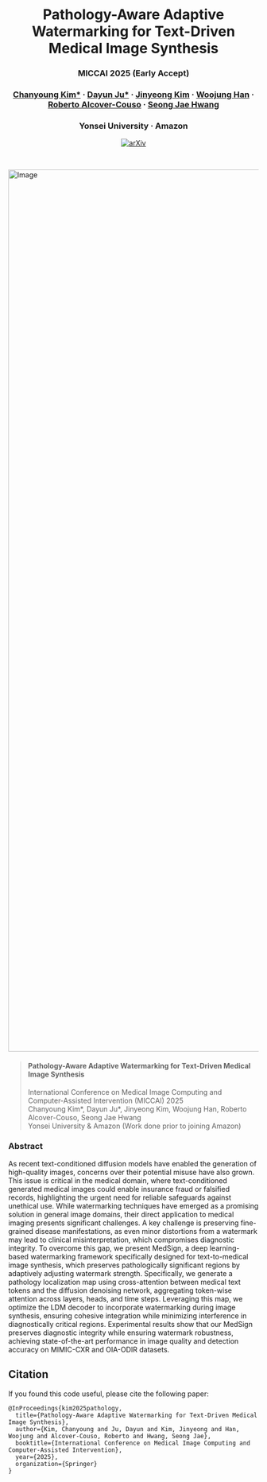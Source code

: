 <p align="center">
  <h1 align="center">Pathology-Aware Adaptive Watermarking for Text-Driven Medical Image Synthesis</h1>
  <h3 align="center"><b>MICCAI 2025 (Early Accept)</b></h3>
  <p align="center">
    <h3 align="center">
      <a href="https://kochanha.github.io/"><strong>Chanyoung Kim*</strong></a> · 
      <a href="https://jdy77.github.io/"><strong>Dayun Ju*</strong></a> · 
      <a href="https://rubato-yeong.github.io/"><strong>Jinyeong Kim</strong></a> · 
      <a href="https://dnwjddl.github.io/"><strong>Woojung Han</strong></a> · 
      <a href="https://www.amazon.science/author/roberto-alcover-couso"><strong>Roberto Alcover-Couso</strong></a> · 
      <a href="https://micv-yonsei.github.io/#professor"><strong>Seong Jae Hwang</strong></a>
    </h3>
    <h3 align="center">
      Yonsei University ·
      Amazon 
    </h3>
  </p>
  <p align="center">
    <a href="https://arxiv.org/abs/2503.08346"><img alt='arXiv' src="https://img.shields.io/badge/arXiv-2503.08346-b31b1b.svg"></a>
  </p>
  <br>
</p>
 
<be>
<img width="1775" alt="Image" src="https://github.com/user-attachments/assets/025ae3ff-ffb7-4209-a5ca-044fa88add29" />

> #### **Pathology-Aware Adaptive Watermarking for Text-Driven Medical Image Synthesis**<be>  
>International Conference on Medical Image Computing and Computer-Assisted Intervention (MICCAI) 2025  
>Chanyoung Kim*, Dayun Ju*, Jinyeong Kim, Woojung Han, Roberto Alcover-Couso, Seong Jae Hwang   
>Yonsei University & Amazon (Work done prior to joining Amazon)
### Abstract
As recent text-conditioned diffusion models have enabled the generation of high-quality images, concerns over their potential misuse have also grown. This issue is critical in the medical domain, where text-conditioned generated medical images could enable insurance fraud or falsified records, highlighting the urgent need for reliable safeguards against unethical use. While watermarking techniques have emerged as a promising solution in general image domains, their direct application to medical imaging presents significant challenges. A key challenge is preserving fine-grained disease manifestations, as even minor distortions from a watermark may lead to clinical misinterpretation, which compromises diagnostic integrity. To overcome this gap, we present MedSign, a deep learning-based watermarking framework specifically designed for text-to-medical image synthesis, which preserves pathologically significant regions by adaptively adjusting watermark strength. Specifically, we generate a pathology localization map using cross-attention between medical text tokens and the diffusion denoising network, aggregating token-wise attention across layers, heads, and time steps. Leveraging this map, we optimize the LDM decoder to incorporate watermarking during image synthesis, ensuring cohesive integration while minimizing interference in diagnostically critical regions. Experimental results show that our MedSign preserves diagnostic integrity while ensuring watermark robustness, achieving state-of-the-art performance in image quality and detection accuracy on MIMIC-CXR and OIA-ODIR datasets.

## Citation
If you found this code useful, please cite the following paper:  
```
@InProceedings{kim2025pathology,
  title={Pathology-Aware Adaptive Watermarking for Text-Driven Medical Image Synthesis},
  author={Kim, Chanyoung and Ju, Dayun and Kim, Jinyeong and Han, Woojung and Alcover-Couso, Roberto and Hwang, Seong Jae},
  booktitle={International Conference on Medical Image Computing and Computer-Assisted Intervention},
  year={2025},
  organization={Springer}
}
```
